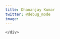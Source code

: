 ```yaml
---
title: Dhananjay Kumar
twitter: @debug_mode
image: 
---
```


<section class="page-section">
    <div class="page-section_container container">

    </div>
</section>
